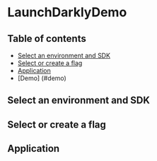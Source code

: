 # LaunchDarklyDemo

## Table of contents
* [Select an environment and SDK](#LaunchDarkly-Basics)
* [Select or create a flag](#Feature-Flag)
* [Application](#application)
* [Demo] (#demo)

## Select an environment and SDK

	
## Select or create a flag

	
## Application

```

```
